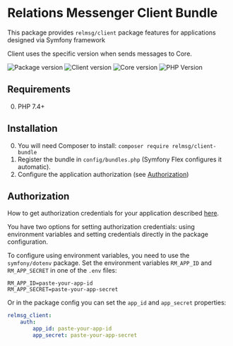 # Relations Messenger Client Bundle

This package provides `relmsg/client` package features for applications designed via Symfony framework

Client uses the specific version when sends messages to Core.

![Package version](https://img.shields.io/packagist/v/relmsg/client-bundle?style=for-the-badge)
![Client version](https://img.shields.io/static/v1?label=Client&message=1.0&color=blue&style=for-the-badge)
![Core version](https://img.shields.io/static/v1?label=Core&message=1.0&color=blue&style=for-the-badge)
![PHP Version](https://img.shields.io/static/v1?label=PHP&message=^7.4&color=blue&style=for-the-badge)

## Requirements

0. PHP 7.4+

## Installation

0. You will need Composer to install:
`composer require relmsg/client-bundle`
0. Register the bundle in `config/bundles.php` (Symfony Flex configures it automatic).
0. Configure the application authorization (see [Authorization](#authorization))

## Authorization

How to get authorization credentials for your application described [here](https://dev.relmsg.ru/authorization).

You have two options for setting authorization credentials: using environment variables and setting credentials directly in the package configuration.

To configure using environment variables, you need to use the `symfony/dotenv` package. Set the environment variables `RM_APP_ID` and` RM_APP_SECRET` in one of the `.env` files:
```dotenv
RM_APP_ID=paste-your-app-id
RM_APP_SECRET=paste-your-app-secret
```

Or in the package config you can set the `app_id` and `app_secret` properties:
```yaml
relmsg_client:
    auth:
        app_id: paste-your-app-id
        app_secret: paste-your-app-secret
```
